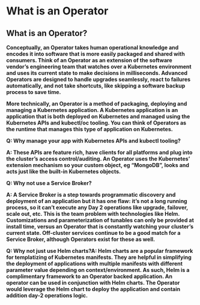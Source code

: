 # What is an Operator

## What is an Operator?

**Conceptually, an Operator takes human operational knowledge and encodes it into software that is more easily packaged and shared with consumers. Think of an Operator as an extension of the software vendor’s engineering team that watches over a Kubernetes environment and uses its current state to make decisions in milliseconds. Advanced Operators are designed to handle upgrades seamlessly, react to failures automatically, and not take shortcuts, like skipping a software backup process to save time.**  


**More technically, an Operator is a method of packaging, deploying and managing a Kubernetes application. A Kubernetes application is an application that is both deployed on Kubernetes and managed using the Kubernetes APIs and kubectl/oc tooling.  You can think of Operators as the runtime that manages this type of application on Kubernetes.**  


**Q: Why manage your app with Kubernetes APIs and kubectl tooling?**

**A: These APIs are feature rich, have clients for all platforms and plug into the cluster’s access control/auditing. An Operator uses the Kubernetes’ extension mechanism so your custom object, eg “MongoDB”, looks and acts just like the built-in Kubernetes objects.**  


**Q: Why not use a Service Broker?**

**A: A Service Broker is a step towards programmatic discovery and deployment of an application but it has one flaw: it’s not a long running process, so it can’t execute any Day 2 operations like upgrade, failover, scale out, etc. This is the team problem with technologies like Helm. Customizations and parameterization of tunables can only be provided at install time, versus an Operator that is constantly watching your cluster’s current state. Off-cluster services continue to be a good match for a Service Broker, although Operators exist for these as well.**  


**Q: Why not just use Helm charts?A: Helm charts are a popular framework for templatizing of Kubernetes manifests. They are helpful in simplifying the deployment of applications with multiple manifests with different parameter value depending on context/environment. As such, Helm is a complimentary framework to an Operator backed application. An operator can be used in conjunction with Helm charts. The Operator would leverage the Helm chart to deploy the application and contain addition day-2 operations logic.**

